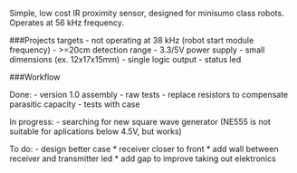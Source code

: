 Simple, low cost IR proximity sensor, designed for minisumo class robots. Operates at 56 kHz frequency.

###Projects targets
	- not operating at 38 kHz (robot start module frequency)
	- >=20cm detection range
	- 3.3/5V power supply
	- small dimensions (ex. 12x17x15mm)
	- single logic output
	- status led

###Workflow

Done:
	- version 1.0 assembly
	- raw tests
	- replace resistors to compensate parasitic capacity
	- tests with case

In progress:
	- searching for new square wave generator (NE555 is not suitable for aplications below 4.5V, but works)

To do:
	- design better case 
		* receiver closer to front
		* add wall between receiver and transmitter led
		* add gap to improve taking out elektronics
